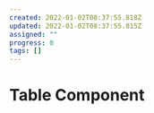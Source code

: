 ```yaml
---
created: 2022-01-02T08:37:55.818Z
updated: 2022-01-02T08:37:55.815Z
assigned: ""
progress: 0
tags: []
---
```


# Table Component
